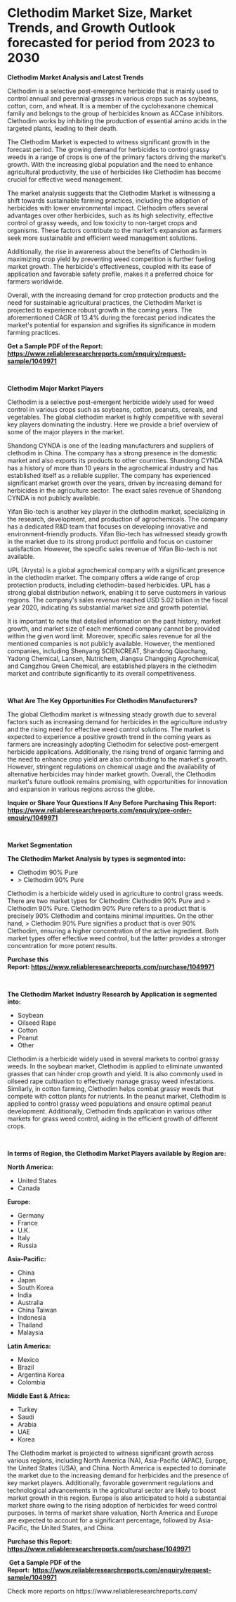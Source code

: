 <p><h1>Clethodim Market Size, Market Trends, and Growth Outlook forecasted for period from 2023 to 2030</h1></p><p><strong>Clethodim Market Analysis and Latest Trends</strong></p>
<p><p>Clethodim is a selective post-emergence herbicide that is mainly used to control annual and perennial grasses in various crops such as soybeans, cotton, corn, and wheat. It is a member of the cyclohexanone chemical family and belongs to the group of herbicides known as ACCase inhibitors. Clethodim works by inhibiting the production of essential amino acids in the targeted plants, leading to their death.</p><p>The Clethodim Market is expected to witness significant growth in the forecast period. The growing demand for herbicides to control grassy weeds in a range of crops is one of the primary factors driving the market's growth. With the increasing global population and the need to enhance agricultural productivity, the use of herbicides like Clethodim has become crucial for effective weed management.</p><p>The market analysis suggests that the Clethodim Market is witnessing a shift towards sustainable farming practices, including the adoption of herbicides with lower environmental impact. Clethodim offers several advantages over other herbicides, such as its high selectivity, effective control of grassy weeds, and low toxicity to non-target crops and organisms. These factors contribute to the market's expansion as farmers seek more sustainable and efficient weed management solutions.</p><p>Additionally, the rise in awareness about the benefits of Clethodim in maximizing crop yield by preventing weed competition is further fueling market growth. The herbicide's effectiveness, coupled with its ease of application and favorable safety profile, makes it a preferred choice for farmers worldwide.</p><p>Overall, with the increasing demand for crop protection products and the need for sustainable agricultural practices, the Clethodim Market is projected to experience robust growth in the coming years. The aforementioned CAGR of 13.4% during the forecast period indicates the market's potential for expansion and signifies its significance in modern farming practices.</p></p>
<p><strong>Get a Sample PDF of the Report:&nbsp; <a href="https://www.reliableresearchreports.com/enquiry/request-sample/1049971">https://www.reliableresearchreports.com/enquiry/request-sample/1049971</a></strong></p>
<p>&nbsp;</p>
<p><strong>Clethodim Major Market Players</strong></p>
<p><p>Clethodim is a selective post-emergent herbicide widely used for weed control in various crops such as soybeans, cotton, peanuts, cereals, and vegetables. The global clethodim market is highly competitive with several key players dominating the industry. Here we provide a brief overview of some of the major players in the market.</p><p>Shandong CYNDA is one of the leading manufacturers and suppliers of clethodim in China. The company has a strong presence in the domestic market and also exports its products to other countries. Shandong CYNDA has a history of more than 10 years in the agrochemical industry and has established itself as a reliable supplier. The company has experienced significant market growth over the years, driven by increasing demand for herbicides in the agriculture sector. The exact sales revenue of Shandong CYNDA is not publicly available.</p><p>Yifan Bio-tech is another key player in the clethodim market, specializing in the research, development, and production of agrochemicals. The company has a dedicated R&D team that focuses on developing innovative and environment-friendly products. Yifan Bio-tech has witnessed steady growth in the market due to its strong product portfolio and focus on customer satisfaction. However, the specific sales revenue of Yifan Bio-tech is not available.</p><p>UPL (Arysta) is a global agrochemical company with a significant presence in the clethodim market. The company offers a wide range of crop protection products, including clethodim-based herbicides. UPL has a strong global distribution network, enabling it to serve customers in various regions. The company's sales revenue reached USD 5.02 billion in the fiscal year 2020, indicating its substantial market size and growth potential.</p><p>It is important to note that detailed information on the past history, market growth, and market size of each mentioned company cannot be provided within the given word limit. Moreover, specific sales revenue for all the mentioned companies is not publicly available. However, the mentioned companies, including Shenyang SCIENCREAT, Shandong Qiaochang, Yadong Chemical, Lansen, Nutrichem, Jiangsu Changqing Agrochemical, and Cangzhou Green Chemical, are established players in the clethodim market and contribute significantly to its overall competitiveness.</p></p>
<p>&nbsp;</p>
<p><strong>What Are The Key Opportunities For Clethodim Manufacturers?</strong></p>
<p><p>The global Clethodim market is witnessing steady growth due to several factors such as increasing demand for herbicides in the agriculture industry and the rising need for effective weed control solutions. The market is expected to experience a positive growth trend in the coming years as farmers are increasingly adopting Clethodim for selective post-emergent herbicide applications. Additionally, the rising trend of organic farming and the need to enhance crop yield are also contributing to the market's growth. However, stringent regulations on chemical usage and the availability of alternative herbicides may hinder market growth. Overall, the Clethodim market's future outlook remains promising, with opportunities for innovation and expansion in various regions across the globe.</p></p>
<p><strong>Inquire or Share Your Questions If Any Before Purchasing This Report: <a href="https://www.reliableresearchreports.com/enquiry/pre-order-enquiry/1049971">https://www.reliableresearchreports.com/enquiry/pre-order-enquiry/1049971</a></strong></p>
<p>&nbsp;</p>
<p><strong>Market Segmentation</strong></p>
<p><strong>The Clethodim Market Analysis by types is segmented into:</strong></p>
<p><ul><li>Clethodim 90% Pure</li><li>> Clethodim 90% Pure</li></ul></p>
<p><p>Clethodim is a herbicide widely used in agriculture to control grass weeds. There are two market types for Clethodim: Clethodim 90% Pure and > Clethodim 90% Pure. Clethodim 90% Pure refers to a product that is precisely 90% Clethodim and contains minimal impurities. On the other hand, > Clethodim 90% Pure signifies a product that is over 90% Clethodim, ensuring a higher concentration of the active ingredient. Both market types offer effective weed control, but the latter provides a stronger concentration for more potent results.</p></p>
<p><strong>Purchase this Report:&nbsp;<a href="https://www.reliableresearchreports.com/purchase/1049971">https://www.reliableresearchreports.com/purchase/1049971</a></strong></p>
<p>&nbsp;</p>
<p><strong>The Clethodim Market Industry Research by Application is segmented into:</strong></p>
<p><ul><li>Soybean</li><li>Oilseed Rape</li><li>Cotton</li><li>Peanut</li><li>Other</li></ul></p>
<p><p>Clethodim is a herbicide widely used in several markets to control grassy weeds. In the soybean market, Clethodim is applied to eliminate unwanted grasses that can hinder crop growth and yield. It is also commonly used in oilseed rape cultivation to effectively manage grassy weed infestations. Similarly, in cotton farming, Clethodim helps combat grassy weeds that compete with cotton plants for nutrients. In the peanut market, Clethodim is applied to control grassy weed populations and ensure optimal peanut development. Additionally, Clethodim finds application in various other markets for grass weed control, aiding in the efficient growth of different crops.</p></p>
<p>&nbsp;</p>
<p><strong>In terms of Region, the Clethodim Market Players available by Region are:</strong></p>
<p>
    <p> <strong> North America: </strong>
        <ul>
            <li>United States</li>
            <li>Canada</li>
        </ul>
        </p> 
    <p> <strong> Europe: </strong>
        <ul>
            <li>Germany</li>
            <li>France</li>
            <li>U.K.</li>
            <li>Italy</li>
            <li>Russia</li>
        </ul>
        </p> 
    <p> <strong> Asia-Pacific: </strong>
        <ul>
            <li>China</li>
            <li>Japan</li>
            <li>South Korea</li>
            <li>India</li>
            <li>Australia</li>
            <li>China Taiwan</li>
            <li>Indonesia</li>
            <li>Thailand</li>
            <li>Malaysia</li>
        </ul>
        </p> 
    <p> <strong> Latin America: </strong>
        <ul>
            <li>Mexico</li>
            <li>Brazil</li>
            <li>Argentina Korea</li>
            <li>Colombia</li>
        </ul>
        </p> 
    <p> <strong> Middle East & Africa: </strong>
        <ul>
            <li>Turkey</li>
            <li>Saudi</li>
            <li>Arabia</li>
            <li>UAE</li>
            <li>Korea</li>
        </ul>
    </p>
    </p>
<p><p>The Clethodim market is projected to witness significant growth across various regions, including North America (NA), Asia-Pacific (APAC), Europe, the United States (USA), and China. North America is expected to dominate the market due to the increasing demand for herbicides and the presence of key market players. Additionally, favorable government regulations and technological advancements in the agricultural sector are likely to boost market growth in this region. Europe is also anticipated to hold a substantial market share owing to the rising adoption of herbicides for weed control purposes. In terms of market share valuation, North America and Europe are expected to account for a significant percentage, followed by Asia-Pacific, the United States, and China.</p></p>
<p><strong>Purchase this Report: <a href="https://www.reliableresearchreports.com/purchase/1049971">https://www.reliableresearchreports.com/purchase/1049971</a></strong></p>
<p>&nbsp;<strong>Get a Sample PDF of the Report:&nbsp;&nbsp;<a href="https://www.reliableresearchreports.com/enquiry/request-sample/1049971">https://www.reliableresearchreports.com/enquiry/request-sample/1049971</a></strong></p>
<p><strong></strong></p>
<p>Check more reports on https://www.reliableresearchreports.com/</p>